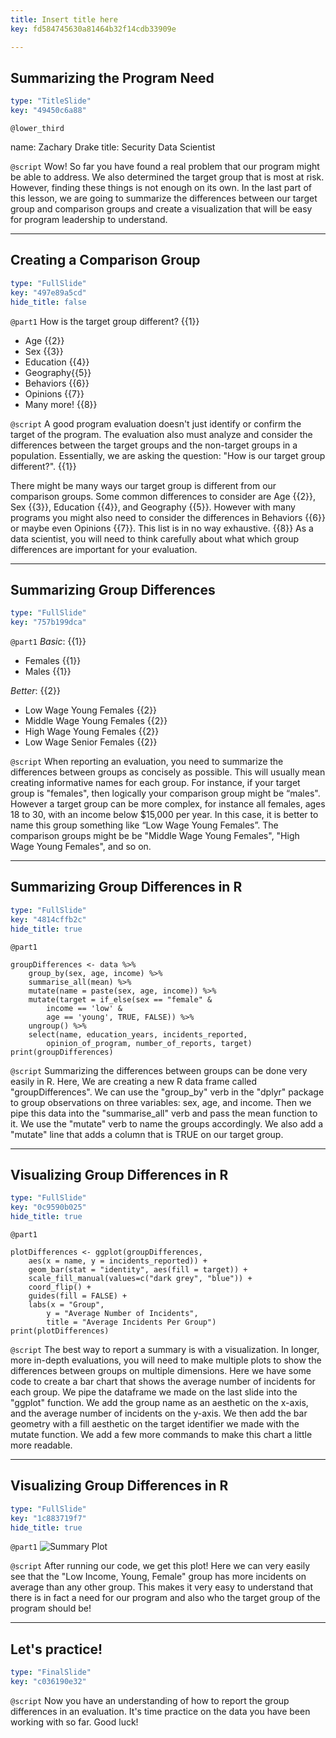 ```yaml
---
title: Insert title here
key: fd584745630a81464b32f14cdb33909e

---
```

## Summarizing the Program Need

```yaml
type: "TitleSlide"
key: "49450c6a88"
```

`@lower_third`

name: Zachary Drake
title: Security Data Scientist


`@script`
Wow! So far you have found a real problem that our program might be able to address. We also determined the target group that is most at risk. However, finding these things is not enough on its own. In the last part of this lesson, we are going to summarize the differences between our target group and comparison groups and create a visualization that will be easy for program leadership to understand.


---
## Creating a Comparison Group

```yaml
type: "FullSlide"
key: "497e89a5cd"
hide_title: false
```

`@part1`
How is the target group different? {{1}}
- Age {{2}}
- Sex {{3}}
- Education {{4}}
- Geography{{5}}
- Behaviors {{6}}
- Opinions {{7}}
- Many more! {{8}}


`@script`
A good program evaluation doesn't just identify or confirm the target of the program. The evaluation also must analyze and consider the differences between the target groups and the non-target groups in a population. Essentially, we are asking the question: "How is our target group different?". {{1}} 

There might be many ways our target group is different from our comparison groups. Some common differences to consider are Age {{2}}, Sex {{3}}, Education {{4}}, and Geography {{5}}. However with many programs you might also need to consider the differences in Behaviors {{6}} or maybe even Opinions {{7}}. This list is in no way exhaustive. {{8}} As a data scientist, you will need to think carefully about what which group differences are important for your evaluation.


---
## Summarizing Group Differences

```yaml
type: "FullSlide"
key: "757b199dca"
```

`@part1`
_Basic_: {{1}}
- Females {{1}}
- Males {{1}}

_Better_: {{2}}
- Low Wage Young Females {{2}}
- Middle Wage Young Females {{2}}
- High Wage Young Females {{2}}
- Low Wage Senior Females {{2}}


`@script`
When reporting an evaluation, you need to summarize the differences between groups as concisely as possible. This will usually mean creating informative names for each group. For instance, if your target group is "females", then logically your comparison group might be “males". However a target group can be more complex, for instance all females, ages 18 to 30, with an income below $15,000 per year. In this case, it is better to name this group something like “Low Wage Young Females”. The comparison groups might be be "Middle Wage Young Females", "High Wage Young Females", and so on.


---
## Summarizing Group Differences in R

```yaml
type: "FullSlide"
key: "4814cffb2c"
hide_title: true
```

`@part1`
```
groupDifferences <- data %>%
	group_by(sex, age, income) %>%
	summarise_all(mean) %>%
	mutate(name = paste(sex, age, income)) %>%
	mutate(target = if_else(sex == "female" & 
    	income == 'low' & 
    	age == 'young', TRUE, FALSE)) %>%
    ungroup() %>%
	select(name, education_years, incidents_reported,
		opinion_of_program, number_of_reports, target)
print(groupDifferences)                 
```


`@script`
Summarizing the differences between groups can be done very easily in R. Here, We are creating a new R data frame called "groupDifferences". We can use the "group_by" verb in the "dplyr" package to group observations on three variables: sex, age, and income. Then we pipe this data into the "summarise_all" verb and pass the mean function to it. We use the "mutate" verb to name the groups accordingly. We also add a "mutate" line that adds a column that is TRUE on our target group.


---
## Visualizing Group Differences in R

```yaml
type: "FullSlide"
key: "0c9590b025"
hide_title: true
```

`@part1`
```
plotDifferences <- ggplot(groupDifferences, 
	aes(x = name, y = incidents_reported)) + 
	geom_bar(stat = "identity", aes(fill = target)) + 
    scale_fill_manual(values=c("dark grey", "blue")) +
	coord_flip() + 
	guides(fill = FALSE) +
    labs(x = "Group", 
    	y = "Average Number of Incidents", 
    	title = "Average Incidents Per Group")
print(plotDifferences)                  
```


`@script`
The best way to report a summary is with a visualization. In longer, more in-depth evaluations, you will need to make multiple plots to show the differences between groups on multiple dimensions. Here we have some code to create a bar chart that shows the average number of incidents for each group. We pipe the dataframe we made on the last slide into the "ggplot" function. We add the group name as an aesthetic on the x-axis, and the average number of incidents on the y-axis. We then add the bar geometry with a fill aesthetic on the target identifier we made with the mutate function. We add a few more commands to make this chart a little more readable.


---
## Visualizing Group Differences in R

```yaml
type: "FullSlide"
key: "1c883719f7"
hide_title: true
```

`@part1`
![Summary Plot](https://assets.datacamp.com/production/repositories/4838/datasets/1ba062e6e3bf94fad9fdb3d01f8c68d0565a9616/Average_Incidents_Per_Group.png)


`@script`
After running our code, we get this plot! Here we can very easily see that the "Low Income, Young, Female" group has more incidents on average than any other group. This makes it very easy to understand that there is in fact a need for our program and also who the target group of the program should be!


---
## Let's practice!

```yaml
type: "FinalSlide"
key: "c036190e32"
```

`@script`
Now you have an understanding of how to report the group differences in an evaluation. It's time practice on the data you have been working with so far. Good luck!

